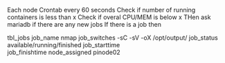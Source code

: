 

Each node Crontab every 60 seconds
    Check if number of running containers is less than x
    Check if overal CPU/MEM is below x
        THen ask mariadb if there are any new jobs
        If there is a job then 










tbl_jobs
    job_name            nmap
    job_switches        -sC -sV -oX /opt/output/
    job_status          available/running/finished
    job_starttime       
    job_finishtime
    node_assigned       pinode02

